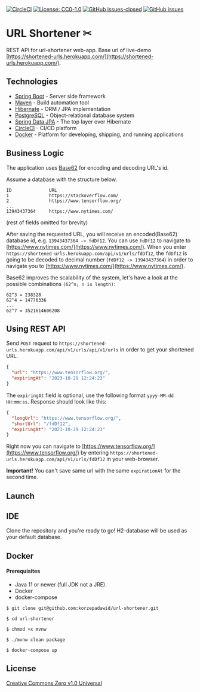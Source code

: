[![CircleCI](https://circleci.com/gh/korzepadawid/url-shortener/tree/master.svg?style=svg)](https://circleci.com/gh/korzepadawid/url-shortener/tree/master)
[![License: CC0-1.0](https://img.shields.io/badge/License-CC0%201.0-lightgrey.svg)](http://creativecommons.org/publicdomain/zero/1.0/)
[![GitHub issues-closed](https://img.shields.io/github/issues-closed/korzepadawid/url-shortener)](https://github.com/korzepadawid/url-shortener/issues?q=is%3Aissue+is%3Aclosed)
[![GitHub issues](https://img.shields.io/github/issues/korzepadawid/url-shortener)](https://github.com/korzepadawid/url-shortener/issues/)

# URL Shortener ✂

REST API for url-shortener web-app. Base url of
live-demo [https://shortened-urls.herokuapp.com/](https://shortened-urls.herokuapp.com/).

## Technologies

- [Spring Boot](https://spring.io/projects/spring-boot) - Server side framework
- [Maven](https://maven.apache.org/) - Build automation tool
- [Hibernate](https://hibernate.org/) - ORM / JPA implementation
- [PostgreSQL](https://www.postgresql.org/docs/) - Object-relational database system
- [Spring Data JPA](https://spring.io/projects/spring-data-jpa) - The top layer over Hibernate
- [CircleCI](https://circleci.com/) - CI/CD platform
- [Docker](https://www.docker.com/) - Platform for developing, shipping, and running applications

## Business Logic

The application uses [Base62](https://en.wikipedia.org/wiki/Base62) for encoding and decoding URL's
id.

Assume a database with the structure below.

```
ID              URL
1               https://stackoverflow.com/
2               https://www.tensorflow.org/
...
13943437364     https://www.nytimes.com/
```

(rest of fields omitted for brevity)

After saving the requested URL, you will receive an encoded(Base62) database id,
e.g. `13943437364 -> fdDf12`. You can use `fdDf12` to navigate
to [https://www.nytimes.com/](https://www.nytimes.com/). When you enter `https://shortened-urls.herokuapp.com/api/v1/urls/fdDf12`,
the `fdDf12` is going to be decoded to decimal number
(`fdDf12 -> 13943437364`)
in order to navigate you to [https://www.nytimes.com/](https://www.nytimes.com/).

Base62 improves the scalability of the system, let's have a look at the possible combinations
`(62^n; n is length)`:

```
62^3 = 238328
62^4 = 14776336
...
62^7 = 3521614606208
```

## Using REST API

Send `POST` request to `https://shortened-urls.herokuapp.com/api/v1/urls/api/v1/urls` in order to get your shortened URL.

```json
{
  "url": "https://www.tensorflow.org/",
  "expiringAt": "2023-10-29 12:24:23"
}
```

The `expiringAt` field is optional, use the following format `yyyy-MM-dd HH:mm:ss`. Response should
look like this:

```json
{
  "longUrl": "https://www.tensorflow.org/",
  "shortUrl": "/fdDf12",
  "expiringAt": "2023-10-29 12:24:23"
}
```

Right now you can navigate to [https://www.tensorflow.org/](https://www.tensorflow.org/) by
entering `https://shortened-urls.herokuapp.com/api/v1/urls/fdDf12` in your web-browser.

**Important!** You can't save same url with the same `expirationAt` for the second time.

## Launch

## IDE

Clone the repository and you're ready to go! H2-database will be used as your default database.

## Docker

#### Prerequisites

- Java 11 or newer (full JDK not a JRE).
- Docker
- docker-compose

```
$ git clone git@github.com:korzepadawid/url-shortener.git
```

```
$ cd url-shortener
```

```
$ chmod +x mvnw
```

```
$ ./mvnw clean package
```

```
$ docker-compose up
```

## License

[Creative Commons Zero v1.0 Universal](https://creativecommons.org/publicdomain/zero/1.0/)

